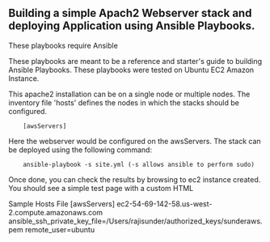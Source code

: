 Building a simple Apach2 Webserver stack and deploying Application using Ansible Playbooks.
-------------------------------------------

These playbooks require Ansible

These playbooks are meant to be a reference and starter's guide to building
Ansible Playbooks. These playbooks were tested on Ubuntu EC2 Amazon Instance.

This apache2 installation can be on a single node or multiple nodes. The inventory file
'hosts' defines the nodes in which the stacks should be configured.

        [awsServers]

Here the webserver would be configured on the awsServers. The stack can be deployed using the following
command:

        ansible-playbook -s site.yml (-s allows ansible to perform sudo)

Once done, you can check the results by browsing to ec2 instance created.
You should see a simple test page with a custom HTML

Sample Hosts File
[awsServers]
ec2-54-69-142-58.us-west-2.compute.amazonaws.com ansible_ssh_private_key_file=/Users/rajisunder/authorized_keys/sunderaws.pem remote_user=ubuntu
